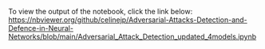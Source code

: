 To view the output of the notebook, click the link below:
https://nbviewer.org/github/celinejp/Adversarial-Attacks-Detection-and-Defence-in-Neural-Networks/blob/main/Adversarial_Attack_Detection_updated_4models.ipynb
